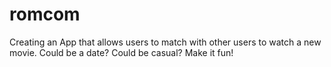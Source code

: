 # romcom

Creating an App that allows users to match with other users to watch a new movie. Could be a date? Could be casual? Make it fun!
